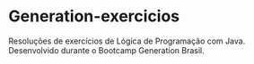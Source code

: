 # Generation-exercicios
Resoluções de exercícios de Lógica de Programação com Java. Desenvolvido durante o Bootcamp Generation Brasil.
